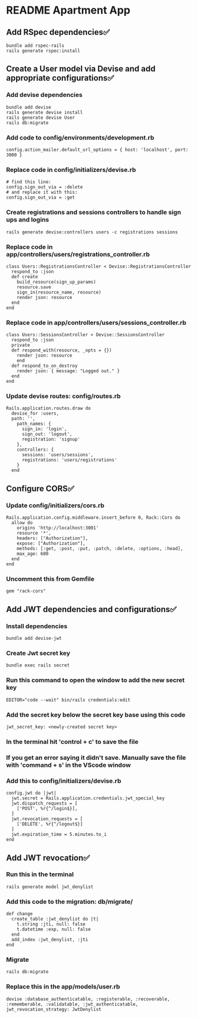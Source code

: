 # README Apartment App

## Add RSpec dependencies✅

```
bundle add rspec-rails
rails generate rspec:install
```

## Create a User model via Devise and add appropriate configurations✅

### Add devise dependencies

```
bundle add devise
rails generate devise install
rails generate devise User
rails db:migrate
```

### Add code to config/environments/development.rb

```
config.action_mailer.default_url_options = { host: 'localhost', port: 3000 }
```

### Replace code in config/initializers/devise.rb

```
# find this line:
config.sign_out_via = :delete
# and replace it with this:
config.sign_out_via = :get
```

### Create registrations and sessions controllers to handle sign ups and logins

```
rails generate devise:controllers users -c registrations sessions
```

### Replace code in app/controllers/users/registrations_controller.rb

```
class Users::RegistrationsController < Devise::RegistrationsController
  respond_to :json
  def create
    build_resource(sign_up_params)
    resource.save
    sign_in(resource_name, resource)
    render json: resource
  end
end
```

### Replace code in app/controllers/users/sessions_controller.rb

```
class Users::SessionsController < Devise::SessionsController
  respond_to :json
  private
  def respond_with(resource, _opts = {})
    render json: resource
    end
  def respond_to_on_destroy
    render json: { message: "Logged out." }
  end
end
```

### Update devise routes: config/routes.rb

```
Rails.application.routes.draw do
  devise_for :users,
  path: '',
    path_names: {
      sign_in: 'login',
      sign_out: 'logout',
      registration: 'signup'
    },
    controllers: {
      sessions: 'users/sessions',
      registrations: 'users/registrations'
    }
  end
```

## Configure CORS✅

### Update config/initializers/cors.rb

```
Rails.application.config.middleware.insert_before 0, Rack::Cors do
  allow do
    origins 'http://localhost:3001'
    resource '*',
    headers: ["Authorization"],
    expose: ["Authorization"],
    methods: [:get, :post, :put, :patch, :delete, :options, :head],
    max_age: 600
  end
end
```

### Uncomment this from Gemfile

```
gem "rack-cors"
```

###

## Add JWT dependencies and configurations✅

### Install dependencies

```
bundle add devise-jwt
```

### Create Jwt secret key

```
bundle exec rails secret
```

### Run this command to open the window to add the new secret key

```
EDITOR="code --wait" bin/rails credentials:edit
```

### Add the secret key below the secret key base using this code

```
jwt_secret_key: <newly-created secret key>
```

### In the terminal hit 'control + c' to save the file

### If you get an error saying it didn't save. Manually save the file with 'command + s' in the VScode window

### Add this to config/initializers/devise.rb

```
config.jwt do |jwt|
  jwt.secret = Rails.application.credentials.jwt_special_key
  jwt.dispatch_requests = [
    ['POST', %r{^/login$}],
  ]
  jwt.revocation_requests = [
    ['DELETE', %r{^/logout$}]
  ]
  jwt.expiration_time = 5.minutes.to_i
end
```

## Add JWT revocation✅

### Run this in the terminal

```
rails generate model jwt_denylist
```

### Add this code to the migration: db/migrate/

```
def change
  create_table :jwt_denylist do |t|
    t.string :jti, null: false
    t.datetime :exp, null: false
  end
  add_index :jwt_denylist, :jti
end
```

### Migrate

```
rails db:migrate
```

### Replace this in the app/models/user.rb

```
devise :database_authenticatable, :registerable, :recoverable, :rememberable, :validatable, :jwt_authenticatable, jwt_revocation_strategy: JwtDenylist
```
